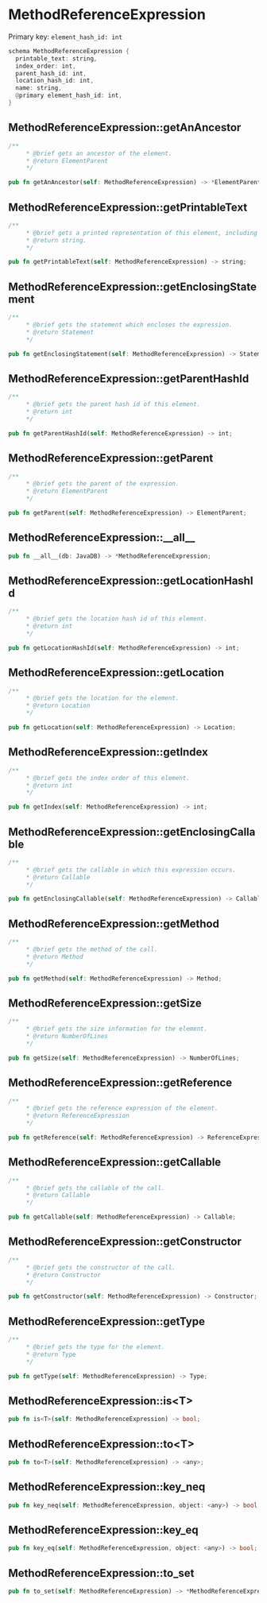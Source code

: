 # MethodReferenceExpression

Primary key: `element_hash_id: int`

```rust
schema MethodReferenceExpression {
  printable_text: string,
  index_order: int,
  parent_hash_id: int,
  location_hash_id: int,
  name: string,
  @primary element_hash_id: int,
}
```
## MethodReferenceExpression::getAnAncestor

```rust
/**
     * @brief gets an ancestor of the element.
     * @return ElementParent 
     */
```
```rust
pub fn getAnAncestor(self: MethodReferenceExpression) -> *ElementParent;
```
## MethodReferenceExpression::getPrintableText

```rust
/**
     * @brief gets a printed representation of this element, including its structure where applicable.
     * @return string.
     */
```
```rust
pub fn getPrintableText(self: MethodReferenceExpression) -> string;
```
## MethodReferenceExpression::getEnclosingStatement

```rust
/**
     * @brief gets the statement which encloses the expression.
     * @return Statement 
     */
```
```rust
pub fn getEnclosingStatement(self: MethodReferenceExpression) -> Statement;
```
## MethodReferenceExpression::getParentHashId

```rust
/**
     * @brief gets the parent hash id of this element.
     * @return int
     */
```
```rust
pub fn getParentHashId(self: MethodReferenceExpression) -> int;
```
## MethodReferenceExpression::getParent

```rust
/**
     * @brief gets the parent of the expression.
     * @return ElementParent 
     */
```
```rust
pub fn getParent(self: MethodReferenceExpression) -> ElementParent;
```
## MethodReferenceExpression::\_\_all\_\_

```rust
pub fn __all__(db: JavaDB) -> *MethodReferenceExpression;
```
## MethodReferenceExpression::getLocationHashId

```rust
/**
     * @brief gets the location hash id of this element.
     * @return int
     */
```
```rust
pub fn getLocationHashId(self: MethodReferenceExpression) -> int;
```
## MethodReferenceExpression::getLocation

```rust
/**
     * @brief gets the location for the element.
     * @return Location
     */
```
```rust
pub fn getLocation(self: MethodReferenceExpression) -> Location;
```
## MethodReferenceExpression::getIndex

```rust
/**
     * @brief gets the index order of this element.
     * @return int
     */
```
```rust
pub fn getIndex(self: MethodReferenceExpression) -> int;
```
## MethodReferenceExpression::getEnclosingCallable

```rust
/**
     * @brief gets the callable in which this expression occurs.
     * @return Callable 
     */
```
```rust
pub fn getEnclosingCallable(self: MethodReferenceExpression) -> Callable;
```
## MethodReferenceExpression::getMethod

```rust
/**
     * @brief gets the method of the call.
     * @return Method 
     */
```
```rust
pub fn getMethod(self: MethodReferenceExpression) -> Method;
```
## MethodReferenceExpression::getSize

```rust
/**
     * @brief gets the size information for the element.
     * @return NumberOfLines
     */
```
```rust
pub fn getSize(self: MethodReferenceExpression) -> NumberOfLines;
```
## MethodReferenceExpression::getReference

```rust
/**
     * @brief gets the reference expression of the element.
     * @return ReferenceExpression 
     */
```
```rust
pub fn getReference(self: MethodReferenceExpression) -> ReferenceExpression;
```
## MethodReferenceExpression::getCallable

```rust
/**
     * @brief gets the callable of the call.
     * @return Callable 
     */
```
```rust
pub fn getCallable(self: MethodReferenceExpression) -> Callable;
```
## MethodReferenceExpression::getConstructor

```rust
/**
     * @brief gets the constructor of the call.
     * @return Constructor 
     */
```
```rust
pub fn getConstructor(self: MethodReferenceExpression) -> Constructor;
```
## MethodReferenceExpression::getType

```rust
/**
     * @brief gets the type for the element.
     * @return Type
     */
```
```rust
pub fn getType(self: MethodReferenceExpression) -> Type;
```
## MethodReferenceExpression::is\<T\>

```rust
pub fn is<T>(self: MethodReferenceExpression) -> bool;
```
## MethodReferenceExpression::to\<T\>

```rust
pub fn to<T>(self: MethodReferenceExpression) -> <any>;
```
## MethodReferenceExpression::key\_neq

```rust
pub fn key_neq(self: MethodReferenceExpression, object: <any>) -> bool;
```
## MethodReferenceExpression::key\_eq

```rust
pub fn key_eq(self: MethodReferenceExpression, object: <any>) -> bool;
```
## MethodReferenceExpression::to\_set

```rust
pub fn to_set(self: MethodReferenceExpression) -> *MethodReferenceExpression;
```

